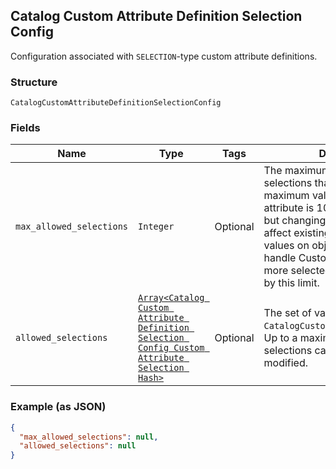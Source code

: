 ## Catalog Custom Attribute Definition Selection Config

Configuration associated with `SELECTION`-type custom attribute definitions.

### Structure

`CatalogCustomAttributeDefinitionSelectionConfig`

### Fields

| Name | Type | Tags | Description |
|  --- | --- | --- | --- |
| `max_allowed_selections` | `Integer` | Optional | The maximum number of selections that can be set. The maximum value for this<br>attribute is 100. May be modified, but changing the value will not<br>affect existing custom attribute values on objects. Clients need to<br>handle Custom Attributes with more selected values than allowed by this limit. |
| `allowed_selections` | [`Array<Catalog Custom Attribute Definition Selection Config Custom Attribute Selection Hash>`](/doc/models/catalog-custom-attribute-definition-selection-config-custom-attribute-selection.md) | Optional | The set of valid `CatalogCustomAttributeSelections`. Up to a maximum of 100<br>selections can be defined. Can be modified. |

### Example (as JSON)

```json
{
  "max_allowed_selections": null,
  "allowed_selections": null
}
```

